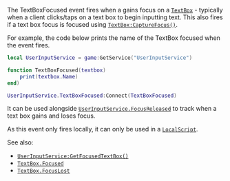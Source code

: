 The TextBoxFocused event fires when a gains focus on a [`TextBox`](https://create.roblox.com/docs/reference/engine/classes/TextBox) -
typically when a client clicks/taps on a text box to begin inputting text.
This also fires if a text box focus is focused using
[`TextBox:CaptureFocus()`](https://create.roblox.com/docs/reference/engine/classes/TextBox#CaptureFocus).

For example, the code below prints the name of the TextBox focused when
the event fires.
```lua
local UserInputService = game:GetService("UserInputService")

function TextBoxFocused(textbox)
	print(textbox.Name)
end)

UserInputService.TextBoxFocused:Connect(TextBoxFocused)
```

It can be used alongside [`UserInputService.FocusReleased`](https://create.roblox.com/docs/reference/engine/classes/UserInputService#FocusReleased) to track
when a text box gains and loses focus.

As this event only fires locally, it can only be used in a
[`LocalScript`](https://create.roblox.com/docs/reference/engine/classes/LocalScript).

See also:

- [`UserInputService:GetFocusedTextBox()`](https://create.roblox.com/docs/reference/engine/classes/UserInputService#GetFocusedTextBox)
- [`TextBox.Focused`](https://create.roblox.com/docs/reference/engine/classes/TextBox#Focused)
- [`TextBox.FocusLost`](https://create.roblox.com/docs/reference/engine/classes/TextBox#FocusLost)